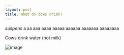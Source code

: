 ```yaml
---
layout: post
title: What do cows drink?
---
```


*suspens*
a
aa
aaa
aaaa
aaaaa
aaaaaa
aaaaaaa
aaaaaaaa




Cows drink water (not milk)

![image](https://ofa.on.ca/wp-content/uploads/2021/12/cow-drinking.png)

